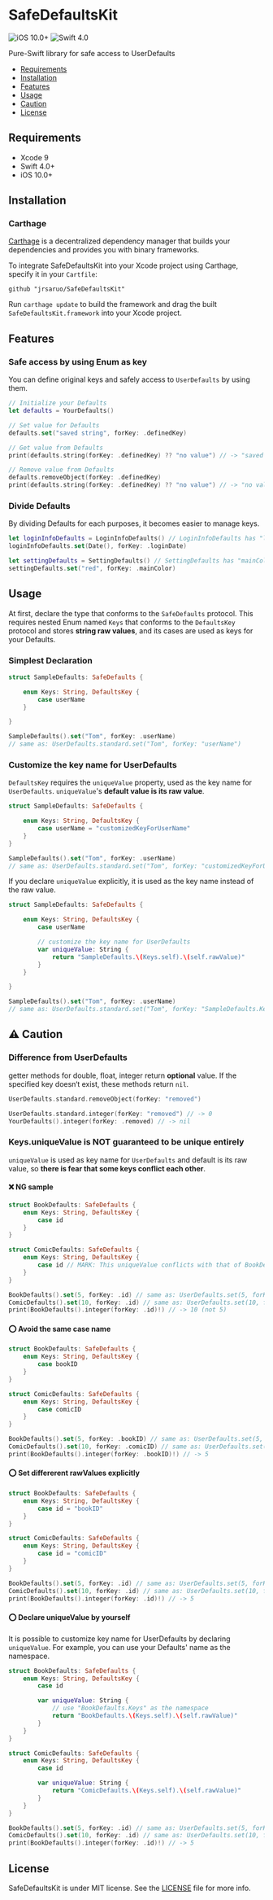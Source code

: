 # SafeDefaultsKit
![iOS 10.0+](https://img.shields.io/badge/platform-iOS%2010%2B-blue.svg?style=flat)
![Swift 4.0](https://img.shields.io/badge/Swift-4.0-orange.svg?style=flat)

Pure-Swift library for safe access to UserDefaults
- [Requirements](#requirements)
- [Installation](#installation)
- [Features](#features)
- [Usage](#usage)
- [Caution](#caution)
- [License](#license)


## Requirements
* Xcode 9
* Swift 4.0+
* iOS 10.0+


## Installation
### Carthage
[Carthage](https://github.com/Carthage/Carthage) is a decentralized dependency manager that builds your dependencies and provides you with binary frameworks.

To integrate SafeDefaultsKit into your Xcode project using Carthage, specify it in your `Cartfile`:

```ogdl
github "jrsaruo/SafeDefaultsKit"
```

Run `carthage update` to build the framework and drag the built `SafeDefaultsKit.framework` into your Xcode project.


## Features
### Safe access by using Enum as key
You can define original keys and safely access to `UserDefaults` by using them.
```swift
// Initialize your Defaults
let defaults = YourDefaults()

// Set value for Defaults
defaults.set("saved string", forKey: .definedKey)

// Get value from Defaults
print(defaults.string(forKey: .definedKey) ?? "no value") // -> "saved string"

// Remove value from Defaults
defaults.removeObject(forKey: .definedKey)
print(defaults.string(forKey: .definedKey) ?? "no value") // -> "no value"
```

### Divide Defaults
By dividing Defaults for each purposes, it becomes easier to manage keys.
```swift
let loginInfoDefaults = LoginInfoDefaults() // LoginInfoDefaults has "loginDate" key
loginInfoDefaults.set(Date(), forKey: .loginDate)

let settingDefaults = SettingDefaults() // SettingDefaults has "mainColor" key
settingDefaults.set("red", forKey: .mainColor)
```


## Usage
At first, declare the type that conforms to the `SafeDefaults` protocol. This requires nested Enum named `Keys` that conforms to the `DefaultsKey` protocol and stores **string raw values**, and its cases are used as keys for your Defaults.

### Simplest Declaration
```swift
struct SampleDefaults: SafeDefaults {

    enum Keys: String, DefaultsKey {
        case userName
    }

}

SampleDefaults().set("Tom", forKey: .userName)
// same as: UserDefaults.standard.set("Tom", forKey: "userName")
```

### Customize the key name for UserDefaults
`DefaultsKey` requires the `uniqueValue` property, used as the key name for `UserDefaults`.
`uniqueValue`'s **default value is its raw value**.
```swift
struct SampleDefaults: SafeDefaults {

    enum Keys: String, DefaultsKey {
        case userName = "customizedKeyForUserName"
    }
}

SampleDefaults().set("Tom", forKey: .userName)
// same as: UserDefaults.standard.set("Tom", forKey: "customizedKeyForUserName")
```

If you declare `uniqueValue` explicitly, it is used as the key name instead of the raw value.
```swift
struct SampleDefaults: SafeDefaults {

    enum Keys: String, DefaultsKey {
        case userName

        // customize the key name for UserDefaults
        var uniqueValue: String {
            return "SampleDefaults.\(Keys.self).\(self.rawValue)"
        }
    }

}

SampleDefaults().set("Tom", forKey: .userName)
// same as: UserDefaults.standard.set("Tom", forKey: "SampleDefaults.Keys.userName")
```


<a name="caution"></a>
## :warning: Caution
### Difference from UserDefaults
getter methods for double, float, integer return **optional** value. If the specified key doesn‘t exist, these methods return `nil`.
```swift
UserDefaults.standard.removeObject(forKey: "removed")

UserDefaults.standard.integer(forKey: "removed") // -> 0
YourDefaults().integer(forKey: .removed) // -> nil
```

### Keys.uniqueValue is NOT guaranteed to be unique entirely
`uniqueValue` is used as key name for `UserDefaults` and default is its raw value, so **there is fear that some keys conflict each other**.

#### :x: NG sample
```swift
struct BookDefaults: SafeDefaults {
    enum Keys: String, DefaultsKey {
        case id
    }
}

struct ComicDefaults: SafeDefaults {
    enum Keys: String, DefaultsKey {
        case id // MARK: This uniqueValue conflicts with that of BookDefaults.Keys.id
    }
}

BookDefaults().set(5, forKey: .id) // same as: UserDefaults.set(5, forKey: "id")
ComicDefaults().set(10, forKey: .id) // same as: UserDefaults.set(10, forKey: "id")
print(BookDefaults().integer(forKey: .id)!) // -> 10 (not 5)
```

#### :o: Avoid the same case name
```swift
struct BookDefaults: SafeDefaults {
    enum Keys: String, DefaultsKey {
        case bookID
    }
}

struct ComicDefaults: SafeDefaults {
    enum Keys: String, DefaultsKey {
        case comicID
    }
}

BookDefaults().set(5, forKey: .bookID) // same as: UserDefaults.set(5, forKey: "bookID")
ComicDefaults().set(10, forKey: .comicID) // same as: UserDefaults.set(10, forKey: "comicID")
print(BookDefaults().integer(forKey: .bookID)!) // -> 5
```

#### :o: Set differerent rawValues explicitly
```swift
struct BookDefaults: SafeDefaults {
    enum Keys: String, DefaultsKey {
        case id = "bookID"
    }
}

struct ComicDefaults: SafeDefaults {
    enum Keys: String, DefaultsKey {
        case id = "comicID"
    }
}

BookDefaults().set(5, forKey: .id) // same as: UserDefaults.set(5, forKey: "bookID")
ComicDefaults().set(10, forKey: .id) // same as: UserDefaults.set(10, forKey: "comicID")
print(BookDefaults().integer(forKey: .id)!) // -> 5
```

#### :o: Declare uniqueValue by yourself
It is possible to customize key name for UserDefaults by declaring `uniqueValue`. For example, you can use your Defaults' name as the namespace.
```swift
struct BookDefaults: SafeDefaults {
    enum Keys: String, DefaultsKey {
        case id

        var uniqueValue: String {
            // use "BookDefaults.Keys" as the namespace
            return "BookDefaults.\(Keys.self).\(self.rawValue)"
        }
    }
}

struct ComicDefaults: SafeDefaults {
    enum Keys: String, DefaultsKey {
        case id

        var uniqueValue: String {
            return "ComicDefaults.\(Keys.self).\(self.rawValue)"
        }
    }
}

BookDefaults().set(5, forKey: .id) // same as: UserDefaults.set(5, forKey: "BookDefaults.Keys.id")
ComicDefaults().set(10, forKey: .id) // same as: UserDefaults.set(10, forKey: "ComicDefaults.Keys.id")
print(BookDefaults().integer(forKey: .id)!) // -> 5
```


## License
SafeDefaultsKit is under MIT license. See the [LICENSE](LICENSE) file for more info.
